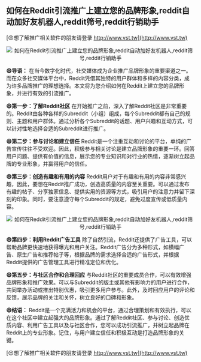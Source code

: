 ## **如何在Reddit引流推广上建立您的品牌形象,reddit自动加好友机器人,reddit筛号,reddit行销助手**

[😍想了解推广相关软件的朋友请登录 http://www.vst.tw](http://www.vst.tw)

 <center><img src="https://vst.tw/MP4/tuiguang/png/2.png" alt="如何在Reddit引流推广上建立您的品牌形象,reddit自动加好友机器人,reddit筛号,reddit行销助手"></center>

**😄导语：**
在当今数字化时代，社交媒体成为企业推广品牌形象的重要渠道之一。而在众多社交媒体平台中，Reddit凭借其独特的用户群体和多样的内容分类，成为许多品牌推广的理想选择。本文将为您介绍如何在Reddit上建立您的品牌形象，并进行有效的引流推广。

**😄第一步：了解Reddit社区**
在开始推广之前，深入了解Reddit社区是非常重要的。Reddit由各种各样的Subreddit（小组）组成，每个Subreddit都有自己的规则、主题和用户群体。通过分析各个Subreddit的话题、用户兴趣和互动方式，可以针对性地选择合适的Subreddit进行推广。

**😄第二步：参与讨论和建立信任**
Reddit是一个注重互动和讨论的平台，单纯的广告宣传往往不受欢迎。因此，积极参与相关讨论是建立品牌形象的重要一环。回答用户问题、提供有价值的信息，展示您的专业知识和对行业的热情，逐渐树立起品牌的专业形象，并赢得用户的信任。

**😄第三步：创造有趣和有用的内容**
Reddit用户对于有趣和有用的内容非常感兴趣，因此，要想在Reddit推广成功，创造高质量的内容至关重要。可以通过发布有趣的帖子、分享独家信息、提供实用的资源等方式，吸引用户的注意力并留下深刻的印象。同时，要注意遵守每个Subreddit的规定，避免过度宣传或低质量内容。

 <center><img src="https://vst.tw/MP4/tuiguang/png/6.png" alt="如何在Reddit引流推广上建立您的品牌形象,reddit自动加好友机器人,reddit筛号,reddit行销助手"></center>

**😄第四步：利用Reddit广告工具**
除了自然引流，Reddit还提供了广告工具，可以帮助品牌更快速地获得曝光和用户关注。Reddit广告分为多种形式，如横幅广告、原生广告和推荐帖子等，根据品牌的需求选择合适的广告形式，并根据Reddit提供的广告管理工具进行精准定位和优化。

**😄第五步：与社区合作和合理回应**
与Reddit社区的重要成员合作，可以有效增强品牌形象和推广效果。可以与Subreddit的版主或其他有影响力的用户进行合作，共同举办活动或推出特别优惠，吸引更多用户参与。此外，及时回应用户的评论和反馈，展示品牌的关注和关怀，树立良好的口碑和形象。

**😄结语：**
Reddit是一个充满活力和机会的平台，通过合理策划和有效执行，可以在这个社区中建立起强大的品牌形象。通过了解Reddit社区、参与讨论、创造优质内容、利用广告工具以及与社区合作，您可以成功引流推广，并树立起品牌在Reddit上的专业形象。记住，与用户建立信任和积极互动是打造品牌形象的关键。

[😍想了解推广相关软件的朋友请登录 http://www.vst.tw](http://www.vst.tw)



